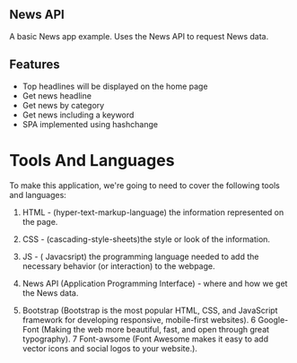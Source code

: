 ## News API


A basic News app example. Uses the News API to request News data.

## Features

- Top headlines will be displayed on the home page
- Get news headline
- Get news by category
- Get news including a keyword
- SPA implemented using hashchange

# Tools And Languages
To make this application, we're going to need to cover the following tools and languages:
1. HTML - (hyper-text-markup-language) the information represented on the page.
2. CSS - (cascading-style-sheets)the style or look of the information.
3. JS - ( Javacsript) the programming language needed to add the necessary behavior (or interaction) to the webpage.
4. News API (Application Programming Interface) - where and how we get the News data.

5. Bootstrap (Bootstrap is the most popular HTML, CSS, and JavaScript framework for developing responsive, mobile-first websites).
6 Google-Font (Making the web more beautiful, fast, and open through great typography).
7 Font-awsome (Font Awesome makes it easy to add vector icons and social logos to your website.).


<!-- ### What does it look like? -->
